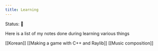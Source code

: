 ```yaml
---
title: Learning
---
```


<status>Status: 🌱 </status>

Here is a list of my notes done during learning various things

[[Korean]]
[[Making a game with C++ and Raylib]]
[[Music composition]]